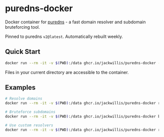 # puredns-docker

Docker container for [puredns](https://github.com/d3mondev/puredns) - a fast domain resolver and subdomain bruteforcing tool.

Pinned to puredns `v2@latest`. Automatically rebuilt weekly.

## Quick Start

```bash
docker run --rm -it -v $(PWD):/data ghcr.io/jackwillis/puredns-docker --help
```

Files in your current directory are accessible to the container.

## Examples

```bash
# Resolve domains
docker run --rm -it -v $(PWD):/data ghcr.io/jackwillis/puredns-docker resolve domains.txt

# Bruteforce subdomains
docker run --rm -it -v $(PWD):/data ghcr.io/jackwillis/puredns-docker bruteforce wordlist.txt example.com

# Use custom resolvers
docker run --rm -it -v $(PWD):/data ghcr.io/jackwillis/puredns-docker resolve domains.txt -r resolvers.txt
```

